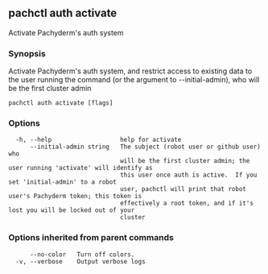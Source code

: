 ## pachctl auth activate

Activate Pachyderm's auth system

### Synopsis

Activate Pachyderm's auth system, and restrict access to existing data to the
user running the command (or the argument to --initial-admin), who will be the
first cluster admin

```
pachctl auth activate [flags]
```

### Options

```
  -h, --help                   help for activate
      --initial-admin string   The subject (robot user or github user) who
                               will be the first cluster admin; the user running 'activate' will identify as
                               this user once auth is active.  If you set 'initial-admin' to a robot
                               user, pachctl will print that robot user's Pachyderm token; this token is
                               effectively a root token, and if it's lost you will be locked out of your
                               cluster
```

### Options inherited from parent commands

```
      --no-color   Turn off colors.
  -v, --verbose    Output verbose logs
```

